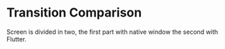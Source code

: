 # Transition Comparison

Screen is divided in two, the first part with native window the second with Flutter.
